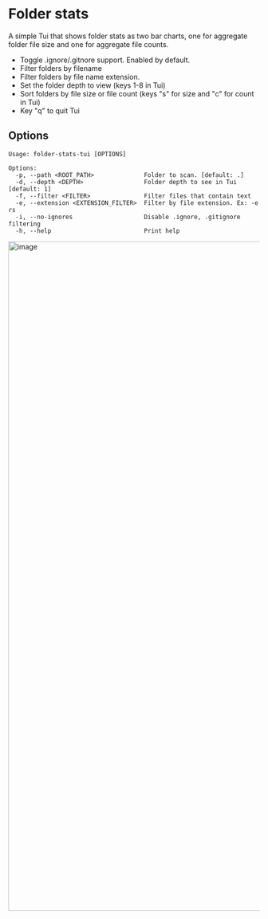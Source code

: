 # Folder stats
A simple Tui that shows folder stats as two bar charts, one for aggregate folder file size and one for aggregate file counts.

* Toggle .ignore/.gitnore support. Enabled by default.
* Filter folders by filename
* Filter folders by file name extension.
* Set the folder depth to view (keys 1-8 in Tui)
* Sort folders by file size or file count (keys "s" for size and "c" for count in Tui)
* Key "q" to quit Tui

## Options
```
Usage: folder-stats-tui [OPTIONS]

Options:
  -p, --path <ROOT_PATH>              Folder to scan. [default: .]
  -d, --depth <DEPTH>                 Folder depth to see in Tui [default: 1]
  -f, --filter <FILTER>               Filter files that contain text
  -e, --extension <EXTENSION_FILTER>  Filter by file extension. Ex: -e rs
  -i, --no-ignores                    Disable .ignore, .gitignore filtering
  -h, --help                          Print help
```

<img width="1344" alt="image" src="https://github.com/darrell-roberts/folder-stats-tui/assets/33698065/80a7c528-e589-4705-9120-6b64be17f348">
